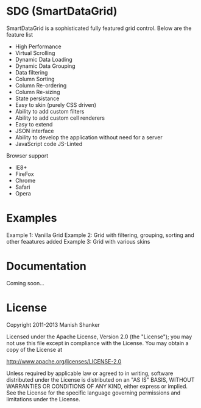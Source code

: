 SDG (SmartDataGrid)
===================

SmartDataGrid is a sophisticated fully featured grid control. Below are the feature list
- High Performance
- Virtual Scrolling 
- Dynamic Data Loading
- Dynamic Data Grouping
- Data filtering
- Column Sorting
- Column Re-ordering
- Column Re-sizing
- State persistance
- Easy to skin (purely CSS driven)
- Ability to add custom filters
- Ability to add custom cell renderers
- Easy to extend
- JSON interface
- Ability to develop the application without need for a server
- JavaScript code JS-Linted

Browser support
- IE8+
- FireFox 
- Chrome
- Safari
- Opera

Examples
========

Example 1: Vanilla Grid
Example 2: Grid with filtering, grouping, sorting and other feaatures added
Example 3: Grid with various skins

Documentation
=============

Coming soon...

License
=======

Copyright 2011-2013 Manish Shanker

Licensed under the Apache License, Version 2.0 (the "License");
you may not use this file except in compliance with the License.
You may obtain a copy of the License at

http://www.apache.org/licenses/LICENSE-2.0

Unless required by applicable law or agreed to in writing, software
distributed under the License is distributed on an "AS IS" BASIS,
WITHOUT WARRANTIES OR CONDITIONS OF ANY KIND, either express or implied.
See the License for the specific language governing permissions and
limitations under the License.

